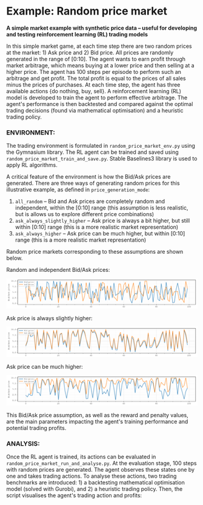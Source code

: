 # Example: Random price market
**A simple market example with synthetic price data – useful for developing and testing reinforcement learning (RL) trading models**

In this simple market game, at each time step there are two random prices at the market: 1) Ask price and 2) Bid price.
All prices are randomly generated in the range of [0:10].
The agent wants to earn profit through market arbitrage, which means buying at a lower price and then selling at a higher price. 
The agent has 100 steps per episode to perform such an arbitrage and get profit. The total profit is equal to the prices of all sales minus the prices of purchases. 
At each time step, the agent has three available actions {do nothing, buy, sell}.
A reinforcement learning (RL) model is developed to train the agent to perform effective arbitrage.
The agent's performance is then backtested and compared against the optimal trading decisions (found via mathematical optimisation) and a heuristic trading policy.


### ENVIRONMENT:
The trading environment is formulated in `random_price_market_env.py` using the Gymnasium library.
The RL agent can be trained and saved using `random_price_market_train_and_save.py`. Stable Baselines3 library is used to apply RL algorithms.

A critical feature of the environment is how the Bid/Ask prices are generated. There are three ways of generating random prices for this illustrative example, as defined in `price_generation_mode`:
1. `all_random` – Bid and Ask prices are completely random and independent, within the [0:10] range (this assumption is less realistic, but is allows us to explore different price combinations)  
2. `ask_always_slightly_higher` – Ask price is always a bit higher, but still within [0:10] range (this is a more realistic market representation)  
3. `ask_always_higher` – Ask price can be much higher, but within [0:10] range (this is a more realistic market representation)

Random price markets corresponding to these assumptions are shown below.

Random and independent Bid/Ask prices:
<p align="center">
  <img src="prices_example_all_random.png"/>
</p>
Ask price is always slightly higher:
<p align="center">
  <img src="prices_example_ask_always_slightly_higher.png"/>
</p>
Ask price can be much higher:
<p align="center">
  <img src="prices_example_ask_always_higher.png"/>
</p>

This Bid/Ask price assumption, as well as the reward and penalty values, are the main parameters impacting the agent's training performance and potential trading profits.

### ANALYSIS:
Once the RL agent is trained, its actions can be evaluated in `random_price_market_run_and_analyse.py`.
At the evaluation stage, 100 steps with random prices are generated. The agent observes these states one by one and takes trading actions.
To analyse these actions, two trading benchmarks are introduced: 1) a backtesting mathematical optimisation model (solved with Gurobi), and 2) a heuristic trading policy.
Then, the script visualises the agent's trading action and profits:


